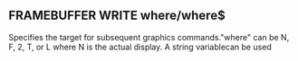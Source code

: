## FRAMEBUFFER WRITE where/where$

Specifies the target for subsequent graphics commands."where" can be N, F, 2, T, or L where N is the actual display. A string variablecan be used